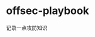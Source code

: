 












































































# offsec-playbook
记录一点攻防知识
